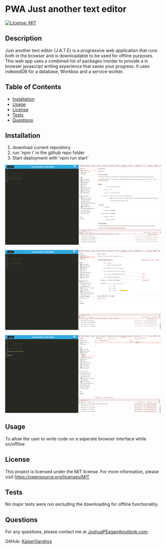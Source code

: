   # PWA Just another text editor

[![License: MIT](https://img.shields.io/badge/License-MIT-yellow.svg)](https://opensource.org/licenses/MIT)

## Description
Just another text editor (J.A.T.E) is a progressive web application that runs both in the browser and is downloadable to be used for offline purposes. This web app uses a combined list of packages inorder to provide a in browser javascript writing experience that saves your progress. It uses indexedDB for a database, Workbox and a service worker.

## Table of Contents
- [Installation](#installation)
- [Usage](#usage)
- [License](#license)
- [Tests](#tests)
- [Questions](#questions)

## Installation
1. download current repository
2. run 'npm i' in the github repo folder
3. Start deployment with 'npm run start'

![Below shows the applications manifest.json file:](assets/manifest.PNG)

![Here is the service worker:](assets/service.png)

![And the IndexDB database:](assets/ibd.PNG)

## Usage
To allow the user to write code on a seperate browser interface while on/offline

## License
This project is licensed under the MIT license.
For more information, please visit https://opensource.org/licenses/MIT

## Tests
No major tests were run excluding the downloading for offline functionality.

## Questions
For any questions, please contact me at [JoshuaPEagan@outlook.com](mailto:JoshuaPEagan@outlook.com).

GitHub: [KaiserGandros](https://github.com/KaiserGandros)
